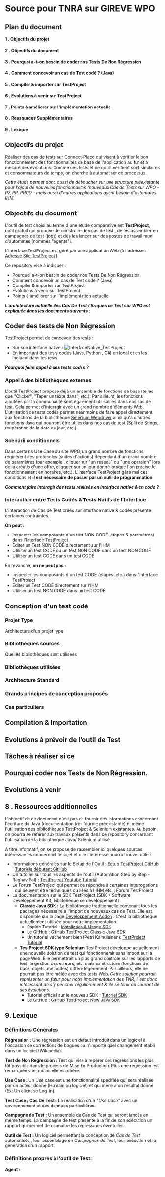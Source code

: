 # Source pour TNRA sur GIREVE WPO

## Plan du document
#### 1 . Objectifs du projet 
#### 2 . Objectifs du document
#### 3 . Pourquoi a-t-on besoin de coder nos Tests De Non Régression
#### 4 . Comment concevoir un cas de Test codé ? (Java)
#### 5 . Compiler & importer sur TestProject
#### 6 . Evolutions à venir sur TestProject
#### 7 . Points à améliorer sur l'implémentation actuelle
#### 8 . Ressources Supplémentaires
#### 9 . Lexique


## Objectifs du projet 

Réaliser des cas de tests sur Connect-Place qui visent à vérifier le bon fonctionnement des fonctionnalités de base de l'application au fur et à mesure des évolutions.
Comme ces tests et ce qu'ils vérifient sont similaires et consommateurs de temps, on cherche à automatiser ce processus.

*Cette étude permet donc aussi de déboucher sur une structure préexistante pour l'ajout de nouvelles fonctionnalités (nouveaux Cas de Tests sur WPO - R7, PP, PROD -  mais aussi d'autres applications ayant besoin d'automates IHM.*


## Objectifs du document

L'outil de test choisi au terme d'une étude comparative est **TestProject**, outil gratuit qui propose de construire des cas de test , de les assembler en campagnes de test (jobs) et des les lancer sur des postes de travail muni d'automates (nommés "agents"). 

L'interface TestProject est géré par une application Web (à l'adresse  : [Adresse Site TestProject](https://app.testproject.io/#/projects/)  )

Ce repository vise à indiquer :
- Pourquoi a-t-on besoin de coder nos Tests De Non Régression
- Comment concevoir un cas de Test codé ? (Java)
- Compiler & importer sur TestProject
- Evolutions à venir sur TestProject
- Points à améliorer sur l'implémentation actuelle

***L'architecture actuelle des Cas De Test / Briques de Test sur WPO est expliquée dans les documents suivants :***



## Coder des tests de Non Régression
TestProject permet de concevoir des tests : 
-   Sur son interface native : 
![InterfaceNative_TestProject](/images/ConceptionCasDeTest_IHMTP.PNG "Interface native")
-   En important des tests codés (Java, Python , C#) en local et en les incluant dans les tests.

__*Pourquoi faire appel à des tests codés ?*__
### Appel à des bibliothèques externes
L'outil TestProject propose déjà un ensemble de fonctions de base (telles que "Clicker", "Taper un texte dans", etc.). Par ailleurs, les fonctions ajoutées par la communauté sont également utilisables dans nos cas de test. Cela permet d'interagir avec un grand nombre d'éléments Web. 
L'utilisation de tests codés permet néanmoins de faire appel directement aux fonctions de la bibliothèque [Selenium Webdriver](https://www.selenium.dev/documentation/en/webdriver/) ainsi qu'à d'autres fonctions Java qui pourront être utiles dans nos cas de test (Split de Stings, rcupération de la date du jour, etc.).

### Scenarii conditionnels
Dans certains Use Case du site WPO, un grand nombre de fonctions requièrent des protocoles (suites d'actions) dépendant d'un grand nombre de paramètres (par exemple , cliquer sur "un réseau" ou "une operaion" lors de la créatio d'une offre, cliqquer sur un jour donné lorsque l'on précise le fonctionnement en horaires, etc.). L'interface TestProject gère mal ces conditions et **il est nécessaire de passer par un outil de programmation**.

__*Comment faire interagir des tests réalisés en interface native & en code ?*__
### Interaction entre Tests Codés & Tests Natifs de l'Interface
L'interaction de Cas de Test créés sur interface native & codés présente certaines contraintes.

**On peut :**
-   Inspecter les composants d'un test NON CODÉ (étapes & paramètres) dans l'Interface TestProject
-   Editer un Test NON CODÉ directement sur l'IHM
-   Utiliser un test CODÉ ou un test NON CODÉ dans un test NON CODÉ
-   Utiliser un test CODÉ dans un test CODÉ

En revanche, **on ne peut pas :**
-   Inspecter les composants d'un test CODÉ (étapes ,etc.) dans l'Interface TestProject
-   Editer un Test CODÉ directement sur l'IHM 
-   Utiliser un test NON CODÉ dans un test CODÉ


## Conception d'un test codé

### Projet Type
Architecture d'un projet type


### Bibliothèques sources
Quelles bibliothèques sont utilisées

###



### Bibliothèques utilisées
### Architecture Standard
### Grands principes de conception proposés
### Cas particuliers

## Compilation & Importation

## Evolutions à prévoir de l'outil de Test

## Tâches à réaliser si ce




## Pourquoi coder nos Tests de Non Régression.





## Evolutions à venir









## 8 . Ressources additionnelles

L'objectif de ce document n'est pas de fournir des informations concernant l'écriture du Java (documentation très fournie préexistante) ni même l'utilisation des bibliothèques TestProject & Selenium existantes. Au besoin, on pourra se référer aux travaux présents dans ce repository concernant l'utilisation de la bibliothèque Java/ Selenium utilisé.

A titre Informatif, on se propose de rassembler ici quelques sources intéressantes concernant le sujet et que l'intéressé pourra trouver utile : 
- Informations générales sur le Setup de l'Outil : [Setup TestProject GitHub](https://github.com/testproject-io/docs) , [Tutoriels débutant GitHub](https://github.com/testproject-io/docs/tree/master/getting-started)
- Un tutoriel sur tous les aspects de l'outil (Automation Step by Step - Raghav Pal) : [TestProject Youtube Tutorial](https://youtu.be/MsgX5oNAh7k)
- Le Forum TestProject qui permet de répondre à certaines interrogations , qui peuvent être techniques ou liées à l'IHM,etc. : [Forum TestProject](https://forum.testproject.io/)
- La documentation sur le SDK TestProject (SDK = Software Developpement Kit, biblitohèque de développement) :
    - **Classic Java SDK :** La bibliothèque traditionnelle contenant tous les packages nécessaire à l'import de nouveaux cas de Test. Elle est disponible sur la page [Developpement Addon](https://app.testproject.io/#/integrations/develop-addon) . C'est la bibliothèque actuellement utilisée pour notre implémentation.
        - Rapide Tutoriel : [Installation & Usage SDK](https://testproject.io/selenium-appium-powered-sdk/)
        - Le GitHub : [GitHub TestProject Classic Java SDK](https://github.com/testproject-io/java-sdk-examples)
        - Un tutoriel vachement bien (Petri Kainulainen): [TestProject Tutorial](https://www.petrikainulainen.net/testproject-tutorial/)
    - **TestProject SDK type Selenium** TestProject développe actuellement une nouvelle solution de test qui fonctionnerait sans import sur la page Web. Elle permettrait un plus grand contrôle sur les rapports de test, la gestion des erreurs, etc. mais sa structure (fonctions de base, objets, méthodes) diffère légèrement. Par ailleurs, elle ne pourrait pas être mêlée avec des tests Web. *Cette solution pourrait représenter un futur pour notre implémentation des TNR, il est donc intéressant de s'y pencher régulièrement & de se tenir au courant de ses évolutions.*
        - Tutoriel officiel sur le nouveau SDK : [Tutoriel SDK](https://docs.testproject.io/testproject-sdk/java-sdk)
        - Le GitHub : [GitHub TestProject New Java SDK](https://github.com/testproject-io/java-sdk)





## 9. Lexique

### Définitions Générales
**Régression :** Une régression est un défaut introduit dans un logiciel à l'occasion de corrections de bogues ou n'importe quel changement établi dans un logiciel (Wikipedia).

**Test de Non Regression :** Test qui vise à repérer ces régressions les plus tôt possible dans le process de Mise En Production. Plus une régression est remarquée vite, moins elle est chère.

**Use Case :** Un Use case est une fonctionnalité spécifiée qui sera réalisée par un acteur donné (Humain ou logiciel) et qui mène à un résultat donné (Ex: Un client se Log-in).

**Test Case / Cas De Test :** La réalisation d'un *"Use Case"* avec un environnement et des données particulières.

**Campagne de Test :** Un ensemble de Cas de Test qui seront lancés en même temps. La campagne de test présente à la fin de son exécution un rapport qui permet de connaitre les régressions éventulles.

**Outil de Test :** Un logiciel permettant la conception de *Cas de Test* automatisés , leur assemblage en *Campagnes de Test*, leur exécution et la génération d'un rapport.

### Définitions propres à l'outil de Test:

**Agent :**
